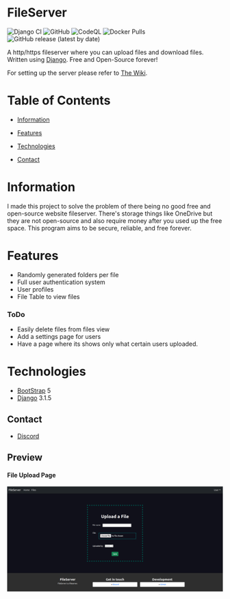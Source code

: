 # FileServer   
![Django CI](https://github.com/compsup/FileServer/workflows/Django%20CI/badge.svg)
![GitHub](https://img.shields.io/github/license/compsup/FileServer)
![CodeQL](https://github.com/compsup/FileServer/workflows/CodeQL/badge.svg?branch=main)
![Docker Pulls](https://img.shields.io/docker/pulls/compsup/fileserver)
![GitHub release (latest by date)](https://img.shields.io/github/v/release/compsup/FileServer)

A http/https fileserver where you can upload files and download files. Written using [Django](https://www.djangoproject.com/). Free and Open-Source forever!

For setting up the server please refer to [The Wiki](https://github.com/compsup/FileServer/wiki).

# Table of Contents

- [Information](#information)

- [Features](#features)

- [Technologies](#technologies)

- [Contact](#contact)

# Information

I made this project to solve the problem of there being no good free and open-source website fileserver. There's storage things like OneDrive but they are not open-source and also require money after you used up the free space. This program aims to be secure, reliable, and free forever.

# Features

- Randomly generated folders per file
- Full user authentication system
- User profiles
- File Table to view files

### ToDo

- Easily delete files from files view
- Add a settings page for users
- Have a page where its shows only what certain users uploaded.

# Technologies

- [BootStrap](https://getbootstrap.com/) 5
- [Django](https://www.djangoproject.com/) 3.1.5

## Contact

- [Discord](https://discord.gg/xKjXDwWyfk)

## Preview

#### File Upload Page

![Screenshot](https://github.com/compsup/FileServer/blob/main/screenshots/Screenshot%20from%202021-02-09%2020-30-16.png)
